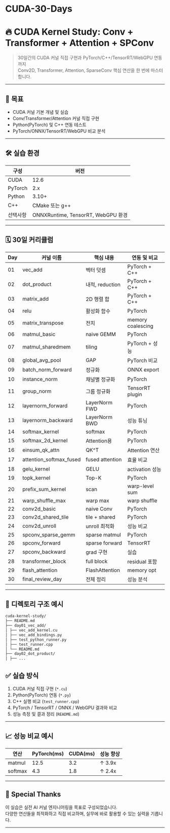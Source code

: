 # CUDA-30-Days

# 🔥 CUDA Kernel Study: Conv + Transformer + Attention + SPConv

> 30일간의 CUDA 커널 직접 구현과 PyTorch/C++/TensorRT/WebGPU 연동까지  
> Conv2D, Transformer, Attention, SparseConv 핵심 연산을 한 번에 마스터합니다.

---

## 📌 목표

- CUDA 커널 기본 개념 및 실습
- Conv/Transformer/Attention 커널 직접 구현
- Python(PyTorch) 및 C++ 연동 테스트
- PyTorch/ONNX/TensorRT/WebGPU 비교 분석

---

## 🛠️ 실습 환경

| 구성 | 버전 |
|------|------|
| CUDA | 12.6 |
| PyTorch | 2.x |
| Python | 3.10+ |
| C++ | CMake 또는 g++ |
| 선택사항 | ONNXRuntime, TensorRT, WebGPU 환경 |

---

## 🗓️ 30일 커리큘럼

| Day | 커널 이름 | 핵심 내용 | 연동 및 비교 |
|-----|-----------|-----------|---------------|
| 01 | vec_add | 벡터 덧셈 | PyTorch + C++ |
| 02 | dot_product | 내적, reduction | PyTorch + C++ |
| 03 | matrix_add | 2D 행렬 합 | PyTorch + C++ |
| 04 | relu | 활성화 함수 | PyTorch |
| 05 | matrix_transpose | 전치 | memory coalescing |
| 06 | matmul_basic | naive GEMM | PyTorch |
| 07 | matmul_sharedmem | tiling | PyTorch + 성능 |
| 08 | global_avg_pool | GAP | PyTorch 비교 |
| 09 | batch_norm_forward | 정규화 | ONNX export |
| 10 | instance_norm | 채널별 정규화 | PyTorch |
| 11 | group_norm | 그룹 정규화 | TensorRT plugin |
| 12 | layernorm_forward | LayerNorm FWD | PyTorch |
| 13 | layernorm_backward | LayerNorm BWD | 성능 튜닝 |
| 14 | softmax_kernel | softmax | PyTorch |
| 15 | softmax_2d_kernel | Attention용 | PyTorch |
| 16 | einsum_qk_attn | QK^T | Attention 연산 |
| 17 | attention_softmax_fused | fused attention | 효율 비교 |
| 18 | gelu_kernel | GELU | activation 성능 |
| 19 | topk_kernel | Top-K | PyTorch |
| 20 | prefix_sum_kernel | scan | warp-level sum |
| 21 | warp_shuffle_max | warp max | warp shuffle |
| 22 | conv2d_basic | naive Conv | PyTorch |
| 23 | conv2d_shared_tile | tile + shared | PyTorch |
| 24 | conv2d_unroll | unroll 최적화 | 성능 비교 |
| 25 | spconv_sparse_gemm | sparse matmul | PyTorch |
| 26 | spconv_forward | sparse forward | TensorRT |
| 27 | spconv_backward | grad 구현 | 실습 |
| 28 | transformer_block | full block | residual 포함 |
| 29 | flash_attention | FlashAttention | memory opt |
| 30 | final_review_day | 전체 정리 | 성능 분석 |

---

## 📂 디렉토리 구조 예시
```bash
cuda-kernel-study/
├── README.md
├── day01_vec_add/
│ ├── vec_add_kernel.cu
│ ├── vec_add_bindings.py
│ ├── test_python_runner.py
│ ├── test_runner.cpp
│ └── README.md
├── day02_dot_product/
│ ├── ...
```

## ✅ 실습 방식

1. CUDA 커널 직접 구현 (`*.cu`)
2. Python(PyTorch) 연동 (`*.py`)
3. C++ 실행 비교 (`test_runner.cpp`)
4. PyTorch / TensorRT / ONNX / WebGPU 결과와 비교
5. 성능 측정 및 결과 정리 (`README.md`)

---

## 📈 성능 비교 예시

| 연산 | PyTorch(ms) | CUDA(ms) | 성능 향상 |
|------|-------------|----------|------------|
| matmul | 12.5 | 3.2 | ↑ 3.9x |
| softmax | 4.3 | 1.8 | ↑ 2.4x |

---

## 🧠 Special Thanks

이 실습은 실전 AI 커널 엔지니어링을 목표로 구성되었습니다.  
다양한 연산들을 최적화하고 직접 비교하며, 실무에 바로 활용할 수 있는 실력을 기릅니다.

---

